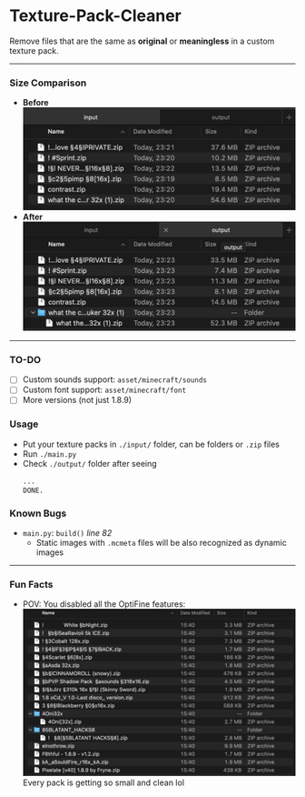 # Texture-Pack-Cleaner
Remove files that are the same as **original** or **meaningless** in a custom texture pack.

---
### Size Comparison
- **Before**
![before](./img/before.png)
- **After**
![after](./img/after.png)
---

### TO-DO
- [ ] Custom sounds support: `asset/minecraft/sounds`
- [ ] Custom font support: `asset/minecraft/font`
- [ ] More versions (not just 1.8.9)

### Usage
- Put your texture packs in `./input/` folder, can be folders or `.zip` files
- Run `./main.py` 
- Check `./output/` folder after seeing 
  ```
  ...
  DONE.
  ```

### Known Bugs 
- `main.py`: `build()` _line 82_
  - Static images with `.mcmeta` files will be also recognized as dynamic images
---
### Fun Facts
- POV: You disabled all the OptiFine features:
![optifineless](./img/optifineless.png)
  Every pack is getting so small and clean lol